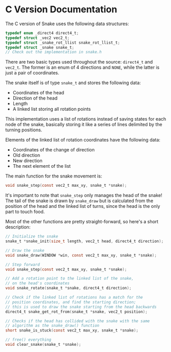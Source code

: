 # C Version Documentation

The C version of Snake uses the following data structures:

```c
typedef enum _direct4 direct4_t;
typedef struct _vec2 vec2_t;
typedef struct _snake_rot_llist snake_rot_llist_t;
typedef struct _snake snake_t;
// Check out the implementation in snake.h
```

There are two basic types used throughout the source: `direct4_t` and `vec2_t`. The former is an enum of 4 directions and `NONE`, while the latter is just a pair of coordinates.

The snake itself is of type `snake_t` and stores the following data:

+ Coordinates of the head
+ Direction of the head
+ Length
+ A linked list storing all rotation points

This implementation uses a list of rotations instead of saving states for each node of the snake, basically storing it like a series of lines delimited by the turning positions.

Elements of the linked list of rotation coordinates have the following data:

+ Coordinates of the change of direction
+ Old direction
+ New direction
+ The next element of the list

The main function for the snake movement is:

```c
void snake_step(const vec2_t max_xy, snake_t *snake);
```

It's important to note that `snake_step` only manages the head of the snake! The tail of the snake is drawn by `snake_draw` but is calculated from the position of the head and the linked list of turns, since the head is the only part to touch food.

Most of the other functions are pretty straight-forward, so here's a short description:

```c
// Initialize the snake
snake_t *snake_init(size_t length, vec2_t head, direct4_t direction);

// Draw the snake
void snake_draw(WINDOW *win, const vec2_t max_xy, snake_t *snake);

// Step forward
void snake_step(const vec2_t max_xy, snake_t *snake);

// Add a rotation point to the linked list of the snake,
// on the head's coordinates
void snake_rotate(snake_t *snake, direct4_t direction);

// Check if the linked list of rotations has a match for the
// position coordinates, and find the starting direction;
// this is used to draw the snake starting from the head backwards
direct4_t snake_get_rot_from(snake_t *snake, vec2_t position);

// Checks if the head has collided with the snake with the same
// algorithm as the snake_draw() function
short snake_is_stuck(const vec2_t max_xy, snake_t *snake);

// free() everything
void clear_snake(snake_t *snake);
```
